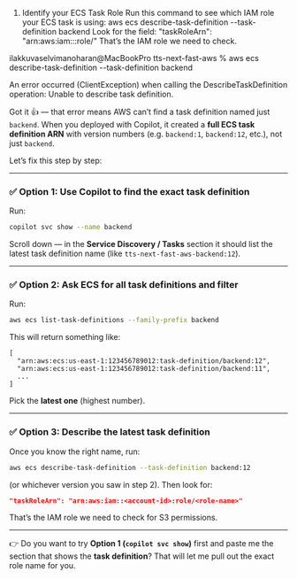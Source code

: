 1. Identify your ECS Task Role
Run this command to see which IAM role your ECS task is using:
aws ecs describe-task-definition --task-definition backend
Look for the field:
"taskRoleArn": "arn:aws:iam::<account-id>:role/<your-task-role>"
That’s the IAM role we need to check.


ilakkuvaselvimanoharan@MacBookPro tts-next-fast-aws % aws ecs describe-task-definition --task-definition backend


An error occurred (ClientException) when calling the DescribeTaskDefinition operation: Unable to describe task definition.

Got it 👍 — that error means AWS can’t find a task definition named just `backend`.
When you deployed with Copilot, it created a **full ECS task definition ARN** with version numbers (e.g. `backend:1`, `backend:12`, etc.), not just `backend`.

Let’s fix this step by step:

---

### ✅ Option 1: Use Copilot to find the exact task definition

Run:

```bash
copilot svc show --name backend
```

Scroll down — in the **Service Discovery / Tasks** section it should list the latest task definition name (like `tts-next-fast-aws-backend:12`).

---

### ✅ Option 2: Ask ECS for all task definitions and filter

Run:

```bash
aws ecs list-task-definitions --family-prefix backend
```

This will return something like:

```
[
  "arn:aws:ecs:us-east-1:123456789012:task-definition/backend:12",
  "arn:aws:ecs:us-east-1:123456789012:task-definition/backend:11",
  ...
]
```

Pick the **latest one** (highest number).

---

### ✅ Option 3: Describe the latest task definition

Once you know the right name, run:

```bash
aws ecs describe-task-definition --task-definition backend:12
```

(or whichever version you saw in step 2).
Then look for:

```json
"taskRoleArn": "arn:aws:iam::<account-id>:role/<role-name>"
```

That’s the IAM role we need to check for S3 permissions.

---

👉 Do you want to try **Option 1 (`copilot svc show`)** first and paste me the section that shows the **task definition**? That will let me pull out the exact role name for you.
